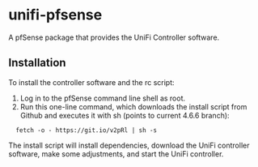 unifi-pfsense
=============

A pfSense package that provides the UniFi Controller software.

Installation
------------

To install the controller software and the rc script:

1. Log in to the pfSense command line shell as root.
2. Run this one-line command, which downloads the install script from Github and executes it with sh (points to current 4.6.6 branch):

  ```
    fetch -o - https://git.io/v2pRl | sh -s
  ```

The install script will install dependencies, download the UniFi controller software, make some adjustments, and start the UniFi controller.

